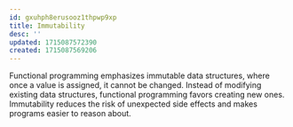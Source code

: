 ```yaml
---
id: gxuhph8erusooz1thpwp9xp
title: Immutability
desc: ''
updated: 1715087572390
created: 1715087569206
---
```


Functional programming emphasizes immutable data structures, where once a value is assigned, it cannot be changed. Instead of modifying existing data structures, functional programming favors creating new ones. Immutability reduces the risk of unexpected side effects and makes programs easier to reason about.